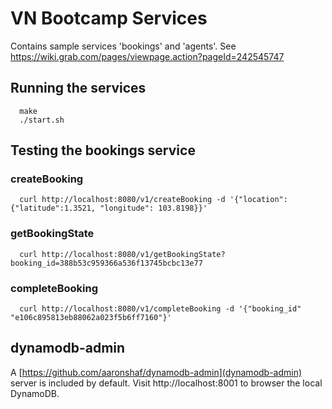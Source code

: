 # VN Bootcamp Services

Contains sample services 'bookings' and 'agents'. See https://wiki.grab.com/pages/viewpage.action?pageId=242545747

## Running the services

```
  make
  ./start.sh
```

## Testing the bookings service

### createBooking

```
  curl http://localhost:8080/v1/createBooking -d '{"location":{"latitude":1.3521, "longitude": 103.8198}}'
```

### getBookingState

```
  curl http://localhost:8080/v1/getBookingState?booking_id=388b53c959366a536f13745bcbc13e77
```

### completeBooking

```
  curl http://localhost:8080/v1/completeBooking -d '{"booking_id" "e106c895813eb88062a023f5b6ff7160"}'
```

## dynamodb-admin

A [https://github.com/aaronshaf/dynamodb-admin](dynamodb-admin) server is included by default. Visit http://localhost:8001 to browser the local DynamoDB.
